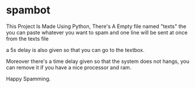 # spambot

This Project Is Made Using Python,
There's A Empty file named "texts" the you can paste whatever you want to spam
and one line will be sent at once from the texts file

a 5s delay is also given so that you can go to the textbox.

Moreover there's a time delay given so that the system does not hangs, you can remove it if you have a nice processor and ram.

Happy Spamming.
